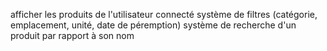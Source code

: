afficher les produits de l'utilisateur connecté
système de filtres (catégorie, emplacement, unité, date de péremption)
système  de recherche d'un produit par rapport à son nom